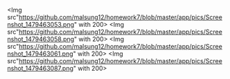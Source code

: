 <Img src"https://github.com/malsung12/homework7/blob/master/app/pics/Screenshot_1479463053.png" with 200>
<Img src"https://github.com/malsung12/homework7/blob/master/app/pics/Screenshot_1479463058.png" with 200>
<Img src"https://github.com/malsung12/homework7/blob/master/app/pics/Screenshot_1479463061.png" with 200>
<Img src"https://github.com/malsung12/homework7/blob/master/app/pics/Screenshot_1479463087.png" with 200>
